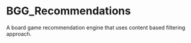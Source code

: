 # BGG_Recommendations
A board game recommendation engine that uses content based filtering approach.
